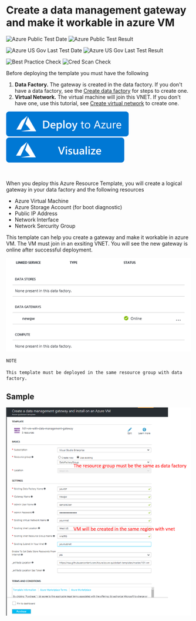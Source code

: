 # Create a data management gateway and make it workable in azure VM

![Azure Public Test Date](https://azurequickstartsservice.blob.core.windows.net/badges/101-vm-with-data-management-gateway/PublicLastTestDate.svg)
![Azure Public Test Result](https://azurequickstartsservice.blob.core.windows.net/badges/101-vm-with-data-management-gateway/PublicDeployment.svg)

![Azure US Gov Last Test Date](https://azurequickstartsservice.blob.core.windows.net/badges/101-vm-with-data-management-gateway/FairfaxLastTestDate.svg)
![Azure US Gov Last Test Result](https://azurequickstartsservice.blob.core.windows.net/badges/101-vm-with-data-management-gateway/FairfaxDeployment.svg)

![Best Practice Check](https://azurequickstartsservice.blob.core.windows.net/badges/101-vm-with-data-management-gateway/BestPracticeResult.svg)
![Cred Scan Check](https://azurequickstartsservice.blob.core.windows.net/badges/101-vm-with-data-management-gateway/CredScanResult.svg)

Before deploying the template you must have the following

1. **Data Factory.** The gateway is created in the data factory. If you don't have a data factory,  see the [Create data factory](https://docs.microsoft.com/en-us/azure/data-factory/data-factory-move-data-between-onprem-and-cloud#create-data-factory) for steps to create one.
2. **Virtual Network.** The virtual machine will join this VNET. If you don't have one, use this tutorial, see [Create virtual network](https://docs.microsoft.com/en-us/azure/virtual-network/virtual-networks-create-vnet-arm-pportal#create-a-virtual-network) to create one.

[![Deploy To Azure](https://raw.githubusercontent.com/Azure/azure-quickstart-templates/master/1-CONTRIBUTION-GUIDE/images/deploytoazure.svg?sanitize=true)](https://portal.azure.com/#create/Microsoft.Template/uri/https%3A%2F%2Fraw.githubusercontent.com%2FAzure%2Fazure-quickstart-templates%2Fmaster%2F101-vm-with-data-management-gateway%2Fazuredeploy.json)  [![Visualize](https://raw.githubusercontent.com/Azure/azure-quickstart-templates/master/1-CONTRIBUTION-GUIDE/images/visualizebutton.svg?sanitize=true)](http://armviz.io/#/?load=https%3A%2F%2Fraw.githubusercontent.com%2FAzure%2Fazure-quickstart-templates%2Fmaster%2F101-vm-with-data-management-gateway%2Fazuredeploy.json)
    

    

When you deploy this Azure Resource Template, you will create a logical gateway in your data factory and the following resources
- Azure Virtual Machine 
- Azure Storage Account (for boot diagnostic)
- Public IP Address
- Network Interface
- Network Sercurity Group

This template can help you create a gateway and make it workable in azure VM. The VM must join in an exsiting VNET. You will see the new gateway is online after successful deployment.

![](images/online.png)

```
NOTE

This template must be deployed in the same resource group with data factory.
```

## Sample

![Azure Custom Deployment](images/screenshot.png)


